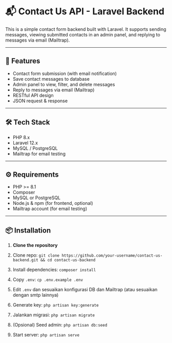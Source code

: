 # 📬 Contact Us API - Laravel Backend

This is a simple contact form backend built with Laravel. It supports sending messages, viewing submitted contacts in an admin panel, and replying to messages via email (Mailtrap).

---

## 🚀 Features

- Contact form submission (with email notification)
- Save contact messages to database
- Admin panel to view, filter, and delete messages
- Reply to messages via email (Mailtrap)
- RESTful API design
- JSON request & response

---

## 🛠️ Tech Stack

- PHP 8.x
- Laravel 12.x
- MySQL / PostgreSQL
- Mailtrap for email testing

---

## ⚙️ Requirements

- PHP >= 8.1
- Composer
- MySQL or PostgreSQL
- Node.js & npm (for frontend, optional)
- Mailtrap account (for email testing)

---

## 📦 Installation

1. **Clone the repository**

1. Clone repo: `git clone https://github.com/your-username/contact-us-backend.git && cd contact-us-backend`
2. Install dependencies: `composer install`
3. Copy `.env`: `cp .env.example .env`
4. Edit `.env` dan sesuaikan konfigurasi DB dan Mailtrap (atau sesuaikan dengan smtp lainnya)
5. Generate key: `php artisan key:generate`
6. Jalankan migrasi: `php artisan migrate`
7. (Opsional) Seed admin: `php artisan db:seed`
8. Start server: `php artisan serve`
